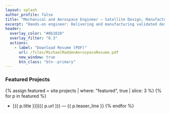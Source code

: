 ```yaml
---
layout: splash
author_profile: false
title: "Mechanical and Aerospace Engineer — Satellite Design, Manufacturing, and Systems Engineering"
excerpt: "Hands-on engineer: Delivering and manufacturing validated designs for aerospace systems."
header:
  overlay_color: "#0b1020"
  overlay_filter: "0.3"
  actions:
    - label: "Download Resume (PDF)"
      url: /files/MichaelMaddenAerospaceResume.pdf
      new_window: true
      btn_class: "btn--primary"
---
```


### Featured Projects
{% assign featured = site.projects | where: "featured", true | slice: 3 %}
{% for p in featured %}
- [{{ p.title }}]({{ p.url }}) — {{ p.teaser_line }}
{% endfor %}
